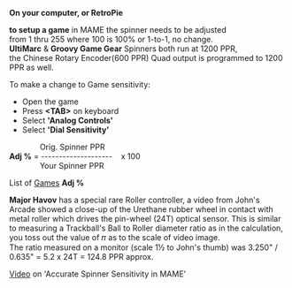 **On your computer, or RetroPie**  

**to setup a game** in MAME the spinner needs to be adjusted <BR/>
from 1 thru 255 where 100 is 100% or 1-to-1, no change. <BR/>
**UltiMarc** & **Groovy Game Gear** Spinners both run at 1200 PPR, <BR/>
the Chinese Rotary Encoder(600 PPR) Quad output is programmed to 1200 PPR as well.

To make a change to Game sensitivity:
- Open the game <BR/>
- Press **\<TAB\>** on keyboard <BR/>
- Select **'Analog Controls'** <BR/>
- Select **'Dial Sensitivity'** <BR/>
  
              Orig. Spinner PPR <BR/>
**Adj %** = --------------------    x  100 <BR/>
              Your Spinner PPR <BR/>
  
List of [Games](Spinner%20Games.pdf) **Adj %** <BR/>

**Major Havov** has a special rare Roller controller, a video from John's Arcade showed a close-up of the Urethane rubber wheel in contact with metal roller which drives the pin-wheel (24T) optical sensor. This is similar to measuring a Trackball's Ball to Roller diameter ratio as in the calculation, you toss out the value of 𝜋 as to the scale of video image. <BR/>
The ratio measured on a monitor (scale 1½ to John's thumb) was 3.250" / 0.635" = 5.2 x 24T = 124.8 PPR approx. <BR/>

[Video](https://www.youtube.com/watch?v=0_aIkkObZWM&t=2s) on 'Accurate Spinner Sensitivity in MAME' <BR/>
